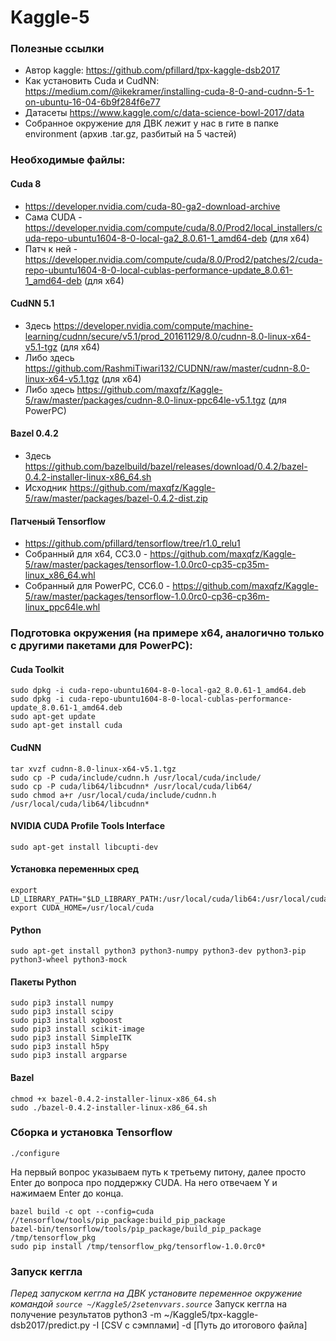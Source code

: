 # Kaggle-5

### Полезные ссылки
* Автор kaggle: https://github.com/pfillard/tpx-kaggle-dsb2017
* Как установить Cuda и CudNN: https://medium.com/@ikekramer/installing-cuda-8-0-and-cudnn-5-1-on-ubuntu-16-04-6b9f284f6e77
* Датасеты https://www.kaggle.com/c/data-science-bowl-2017/data
* Собранное окружение для ДВК лежит у нас в гите в папке environment (архив .tar.gz, разбитый на 5 частей)

### Необходимые файлы:

#### Cuda 8
* https://developer.nvidia.com/cuda-80-ga2-download-archive
* Сама CUDA - https://developer.nvidia.com/compute/cuda/8.0/Prod2/local_installers/cuda-repo-ubuntu1604-8-0-local-ga2_8.0.61-1_amd64-deb (для x64)
* Патч к ней - https://developer.nvidia.com/compute/cuda/8.0/Prod2/patches/2/cuda-repo-ubuntu1604-8-0-local-cublas-performance-update_8.0.61-1_amd64-deb (для x64)

#### CudNN 5.1
* Здесь https://developer.nvidia.com/compute/machine-learning/cudnn/secure/v5.1/prod_20161129/8.0/cudnn-8.0-linux-x64-v5.1-tgz (для x64)
* Либо здесь https://github.com/RashmiTiwari132/CUDNN/raw/master/cudnn-8.0-linux-x64-v5.1.tgz (для x64)
* Либо здесь https://github.com/maxqfz/Kaggle-5/raw/master/packages/cudnn-8.0-linux-ppc64le-v5.1.tgz (для PowerPC)

#### Bazel 0.4.2
* Здесь https://github.com/bazelbuild/bazel/releases/download/0.4.2/bazel-0.4.2-installer-linux-x86_64.sh
* Исходник https://github.com/maxqfz/Kaggle-5/raw/master/packages/bazel-0.4.2-dist.zip

#### Патченый Tensorflow
* https://github.com/pfillard/tensorflow/tree/r1.0_relu1
* Собранный для x64, CC3.0 - https://github.com/maxqfz/Kaggle-5/raw/master/packages/tensorflow-1.0.0rc0-cp35-cp35m-linux_x86_64.whl
* Собранный для PowerPC, CC6.0 - https://github.com/maxqfz/Kaggle-5/raw/master/packages/tensorflow-1.0.0rc0-cp36-cp36m-linux_ppc64le.whl

### Подготовка окружения (на примере x64, аналогично только с другими пакетами для PowerPC):

#### Cuda Toolkit
```
sudo dpkg -i cuda-repo-ubuntu1604-8-0-local-ga2_8.0.61-1_amd64.deb
sudo dpkg -i cuda-repo-ubuntu1604-8-0-local-cublas-performance-update_8.0.61-1_amd64.deb
sudo apt-get update
sudo apt-get install cuda
```

#### CudNN
```
tar xvzf cudnn-8.0-linux-x64-v5.1.tgz
sudo cp -P cuda/include/cudnn.h /usr/local/cuda/include/
sudo cp -P cuda/lib64/libcudnn* /usr/local/cuda/lib64/
sudo chmod a+r /usr/local/cuda/include/cudnn.h /usr/local/cuda/lib64/libcudnn*
```

#### NVIDIA CUDA Profile Tools Interface
```
sudo apt-get install libcupti-dev
```

#### Установка переменных сред
```
export LD_LIBRARY_PATH="$LD_LIBRARY_PATH:/usr/local/cuda/lib64:/usr/local/cuda/extras/CUPTI/lib64"
export CUDA_HOME=/usr/local/cuda
```

#### Python
```
sudo apt-get install python3 python3-numpy python3-dev python3-pip python3-wheel python3-mock
```

#### Пакеты Python
```
sudo pip3 install numpy
sudo pip3 install scipy
sudo pip3 install xgboost
sudo pip3 install scikit-image
sudo pip3 install SimpleITK
sudo pip3 install h5py
sudo pip3 install argparse
```

#### Bazel
```
chmod +x bazel-0.4.2-installer-linux-x86_64.sh
sudo ./bazel-0.4.2-installer-linux-x86_64.sh
```

### Сборка и установка Tensorflow
```
./configure
```
На первый вопрос указываем путь к третьему питону, далее просто Enter до вопроса про поддержку CUDA. На него отвечаем Y и нажимаем Enter до конца.

```
bazel build -c opt --config=cuda //tensorflow/tools/pip_package:build_pip_package
bazel-bin/tensorflow/tools/pip_package/build_pip_package /tmp/tensorflow_pkg
sudo pip install /tmp/tensorflow_pkg/tensorflow-1.0.0rc0*
```

### Запуск кеггла
*Перед запуском кеггла на ДВК установите переменное окружение командой `source ~/Kaggle5/2setenvvars.source`*
Запуск кеггла на получение результатов python3 -m ~/Kaggle5/tpx-kaggle-dsb2017/predict.py -I [CSV с сэмплами] -d [Путь до итогового файла]